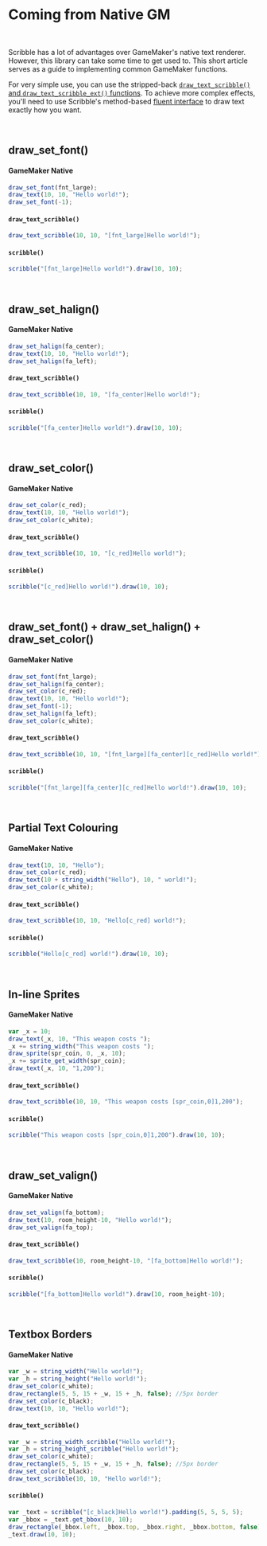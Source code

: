 # Coming from Native GM

&nbsp;

Scribble has a lot of advantages over GameMaker's native text renderer. However, this library can take some time to get used to. This short article serves as a guide to implementing common GameMaker functions.

For very simple use, you can use the stripped-back [`draw_text_scribble()` and `draw_text_scribble_ext()` functions](quick-functions). To achieve more complex effects, you'll need to use Scribble's method-based [fluent interface](scribble) to draw text exactly how you want.

&nbsp;

## draw_set_font() ###

<!-- tabs:start -->

#### **GameMaker Native**

```js
draw_set_font(fnt_large);
draw_text(10, 10, "Hello world!");
draw_set_font(-1);
```

#### **`draw_text_scribble()`**

```js
draw_text_scribble(10, 10, "[fnt_large]Hello world!");
```

#### **`scribble()`**

```js
scribble("[fnt_large]Hello world!").draw(10, 10);
```

<!-- tabs:end -->

&nbsp;

## draw_set_halign() ###

<!-- tabs:start -->

#### **GameMaker Native**

```js
draw_set_halign(fa_center);
draw_text(10, 10, "Hello world!");
draw_set_halign(fa_left);
```

#### **`draw_text_scribble()`**

```js
draw_text_scribble(10, 10, "[fa_center]Hello world!");
```

#### **`scribble()`**

```js
scribble("[fa_center]Hello world!").draw(10, 10);
```

<!-- tabs:end -->

&nbsp;

## draw_set_color() ###

<!-- tabs:start -->

#### **GameMaker Native**

```js
draw_set_color(c_red);
draw_text(10, 10, "Hello world!");
draw_set_color(c_white);
```

#### **`draw_text_scribble()`**

```js
draw_text_scribble(10, 10, "[c_red]Hello world!");
```

#### **`scribble()`**

```js
scribble("[c_red]Hello world!").draw(10, 10);
```

<!-- tabs:end -->

&nbsp;

## draw_set_font() + draw_set_halign() + draw_set_color() ###

<!-- tabs:start -->

#### **GameMaker Native**

```js
draw_set_font(fnt_large);
draw_set_halign(fa_center);
draw_set_color(c_red);
draw_text(10, 10, "Hello world!");
draw_set_font(-1);
draw_set_halign(fa_left);
draw_set_color(c_white);
```

#### **`draw_text_scribble()`**

```js
draw_text_scribble(10, 10, "[fnt_large][fa_center][c_red]Hello world!");
```

#### **`scribble()`**

```js
scribble("[fnt_large][fa_center][c_red]Hello world!").draw(10, 10);
```

<!-- tabs:end -->

&nbsp;

## Partial Text Colouring ###

<!-- tabs:start -->

#### **GameMaker Native**

```js
draw_text(10, 10, "Hello");
draw_set_color(c_red);
draw_text(10 + string_width("Hello"), 10, " world!");
draw_set_color(c_white);
```

#### **`draw_text_scribble()`**

```js
draw_text_scribble(10, 10, "Hello[c_red] world!");
```

#### **`scribble()`**

```js
scribble("Hello[c_red] world!").draw(10, 10);
```

<!-- tabs:end -->

&nbsp;

## In-line Sprites ###

<!-- tabs:start -->

#### **GameMaker Native**

```js
var _x = 10;
draw_text(_x, 10, "This weapon costs ");
_x += string_width("This weapon costs ");
draw_sprite(spr_coin, 0, _x, 10);
_x += sprite_get_width(spr_coin);
draw_text(_x, 10, "1,200");
```

#### **`draw_text_scribble()`**

```js
draw_text_scribble(10, 10, "This weapon costs [spr_coin,0]1,200");
```

#### **`scribble()`**

```js
scribble("This weapon costs [spr_coin,0]1,200").draw(10, 10);
```

<!-- tabs:end -->

&nbsp;

## draw_set_valign() ###

<!-- tabs:start -->

#### **GameMaker Native**

```js
draw_set_valign(fa_bottom);
draw_text(10, room_height-10, "Hello world!");
draw_set_valign(fa_top);
```

#### **`draw_text_scribble()`**

```js
draw_text_scribble(10, room_height-10, "[fa_bottom]Hello world!");
```

#### **`scribble()`**

```js
scribble("[fa_bottom]Hello world!").draw(10, room_height-10);
```

<!-- tabs:end -->

&nbsp;

## Textbox Borders ###

<!-- tabs:start -->

#### **GameMaker Native**

```js
var _w = string_width("Hello world!");
var _h = string_height("Hello world!");
draw_set_color(c_white);
draw_rectangle(5, 5, 15 + _w, 15 + _h, false); //5px border
draw_set_color(c_black);
draw_text(10, 10, "Hello world!");
```

#### **`draw_text_scribble()`**

```js
var _w = string_width_scribble("Hello world!");
var _h = string_height_scribble("Hello world!");
draw_set_color(c_white);
draw_rectangle(5, 5, 15 + _w, 15 + _h, false); //5px border
draw_set_color(c_black);
draw_text_scribble(10, 10, "Hello world!");
```

#### **`scribble()`**

```js
var _text = scribble("[c_black]Hello world!").padding(5, 5, 5, 5);
var _bbox = _text.get_bbox(10, 10);
draw_rectangle(_bbox.left, _bbox.top, _bbox.right, _bbox.bottom, false);
_text.draw(10, 10);
```

<!-- tabs:end -->